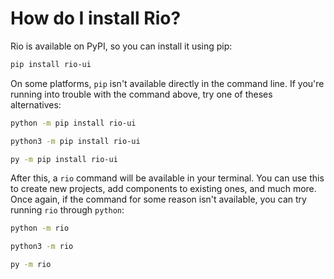 # How do I install Rio?

Rio is available on PyPI, so you can install it using pip:

```bash
pip install rio-ui
```

On some platforms, `pip` isn't available directly in the command line. If you're
running into trouble with the command above, try one of theses alternatives:

```bash
python -m pip install rio-ui
```

```bash
python3 -m pip install rio-ui
```

```bash
py -m pip install rio-ui
```

After this, a `rio` command will be available in your terminal. You can use this
to create new projects, add components to existing ones, and much more. Once
again, if the command for some reason isn't available, you can try running `rio`
through `python`:

```bash
python -m rio
```

```bash
python3 -m rio
```

```bash
py -m rio
```
